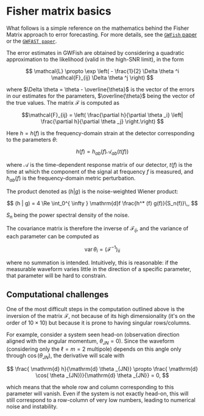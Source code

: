 # Fisher matrix basics

What follows is a simple reference on the mathematics behind the Fisher Matrix approach to error forecasting.
For more details, see the [`GWFish` paper](https://www.sciencedirect.com/science/article/abs/pii/S2213133722000853?via%3Dihub) or the [`GWFAST paper`](https://iopscience.iop.org/article/10.3847/1538-4357/ac9cd4).

The error estimates in GWFish are obtained by considering a quadratic approximation to the likelihood 
(valid in the high-SNR limit), in the form 

$$ \mathcal{L} \propto \exp \left( - \frac{1}{2} \Delta \theta ^i \mathcal{F}_{ij} \Delta \theta ^j \right)
$$

where $\Delta \theta = \theta - \overline{\theta}$ is the vector of the errors in our
estimates for the parameters, $\overline{\theta}$ being the vector of the true values.
The matrix $\mathcal{F}$ is computed as 

$$\mathcal{F}_{ij} = 
\left( 
    \frac{\partial h}{\partial \theta _i} 
    \left| 
    \frac{\partial h}{\partial \theta _j} 
\right.\right)
$$

Here $h = h(f)$ is the frequency-domain strain at the detector corresponding to the parameters $\theta$:

$$ h(f) = h_{ab} (f) \mathcal{A}_{ab}(t(f))
$$

where $\mathcal{A}$ is the time-dependent response matrix of our detector, $t(f)$ is the time at which
the component of the signal at frequency $f$ is measured, and $h_{ab}(f)$ is the frequency-domain 
metric perturbation.

The product denoted as $(h|g)$ is the noise-weighted Wiener product:

$$ (h | g) = 4 \Re \int_0^{ \infty } \mathrm{d}f \frac{h^* (f) g(f)}{S_n(f)}\,,
$$

$S_n$ being the power spectral density of the noise.

The covariance matrix is therefore the inverse of $\mathcal{F} _{ij}$, and the variance
of each parameter can be computed as 

$$ \operatorname{var} \theta _i = (\mathcal{F}^{-1})_{ii}
$$

where no summation is intended.
Intuitively, this is reasonable: if the measurable waveform varies little 
in the direction of a specific parameter, that parameter will be hard to constrain.

## Computational challenges

One of the most difficult steps in the computation outlined above is the inversion of the 
matrix $\mathcal{F}$, not because of its high dimensionality (it's on the order of $10\times 10$)
but because it is prone to having singular rows/columns.

For example, consider a system seen head-on (observation direction aligned 
with the angular momentum, $\theta _{JN} = 0$). 
Since the waveform (considering only the $\ell = m = 2$ multipole) depends on this angle 
only through $\cos( \theta _{JN})$, the derivative will scale with

$$ \frac{ \mathrm{d} h}{\mathrm{d} \theta _{JN}} 
\propto \frac{ \mathrm{d} \cos( \theta _{JN})}{\mathrm{d} \theta _{JN}} 
= 0,
$$

which means that the whole row and column corresponding to this parameter will vanish. 
Even if the system is not exactly head-on, this will still correspond to 
a row-column of very low numbers, leading to numerical noise and instability.